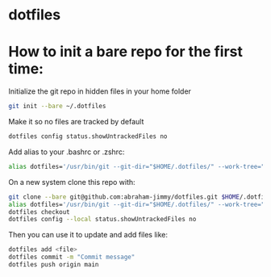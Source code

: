 # dotfiles

# How to init a bare repo for the first time: 
Initialize the git repo in hidden files in your home folder
```bash
git init --bare ~/.dotfiles
```
Make it so no files are tracked by default
```bash
dotfiles config status.showUntrackedFiles no
```
Add alias to your .bashrc or .zshrc:
```bash
alias dotfiles='/usr/bin/git --git-dir="$HOME/.dotfiles/" --work-tree="$HOME"'
```

On a new system clone this repo with:
```bash
git clone --bare git@github.com:abraham-jimmy/dotfiles.git $HOME/.dotfiles
alias dotfiles='/usr/bin/git --git-dir="$HOME/.dotfiles/" --work-tree="$HOME"'
dotfiles checkout
dotfiles config --local status.showUntrackedFiles no
```

Then you can use it to update and add files like:
```bash
dotfiles add <file>
dotfiles commit -m "Commit message"
dotfiles push origin main
```
